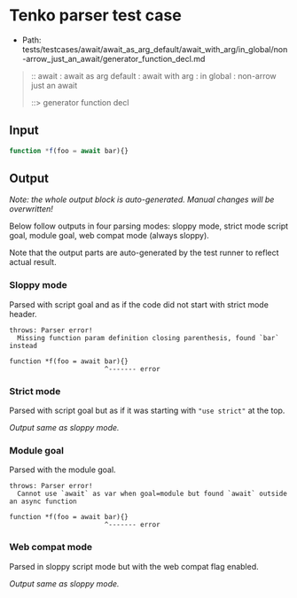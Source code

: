 # Tenko parser test case

- Path: tests/testcases/await/await_as_arg_default/await_with_arg/in_global/non-arrow_just_an_await/generator_function_decl.md

> :: await : await as arg default : await with arg : in global : non-arrow just an await
>
> ::> generator function decl

## Input

`````js
function *f(foo = await bar){}
`````

## Output

_Note: the whole output block is auto-generated. Manual changes will be overwritten!_

Below follow outputs in four parsing modes: sloppy mode, strict mode script goal, module goal, web compat mode (always sloppy).

Note that the output parts are auto-generated by the test runner to reflect actual result.

### Sloppy mode

Parsed with script goal and as if the code did not start with strict mode header.

`````
throws: Parser error!
  Missing function param definition closing parenthesis, found `bar` instead

function *f(foo = await bar){}
                        ^------- error
`````

### Strict mode

Parsed with script goal but as if it was starting with `"use strict"` at the top.

_Output same as sloppy mode._

### Module goal

Parsed with the module goal.

`````
throws: Parser error!
  Cannot use `await` as var when goal=module but found `await` outside an async function

function *f(foo = await bar){}
                        ^------- error
`````


### Web compat mode

Parsed in sloppy script mode but with the web compat flag enabled.

_Output same as sloppy mode._
